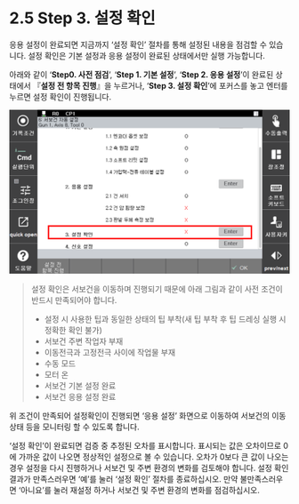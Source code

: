 ﻿# 2.5 Step 3. 설정 확인

응용 설정이 완료되면 지금까지 ‘설정 확인’ 절차를 통해 설정된 내용을 점검할 수 있습니다. 설정 확인은 기본 설정과 응용 설정이 완료된 상태에서만 실행 가능합니다.

아래와 같이 ‘**Step0. 사전 점검**’, ‘**Step 1. 기본 설정**’, ‘**Step 2. 응용 설정**’이 완료된 상태에서 『**설정 전 항목 진행**』을 누르거나, ‘**Step 3. 설정 확인**’에 포커스를 놓고 엔터를 누르면 설정 확인이 진행됩니다.

![](<../.gitbook/assets/image (21).png>)

>설정 확인은 서보건을 이동하며 진행되기 때문에 아래 그림과 같이 사전 조건이 반드시 만족되어야 합니다.
>
>* 설정 시 사용한 팁과 동일한 상태의 팁 부착(새 팁 부착 후 팁 드레싱 실행 시 정확한 확인 불가)
>* 서보건 주변 작업자 부재
>* 이동전극과 고정전극 사이에 작업물 부재
>* 수동 모드
>* 모터 온
>* 서보건 기본 설정 완료
>* 서보건 응용 설정 완료

위 조건이 만족되어 설정확인이 진행되면 ‘응용 설정’ 화면으로 이동하여 서보건의 이동 상태 등을 모니터링 할 수 있도록 합니다.

‘설정 확인’이 완료되면 검증 중 추정된 오차를 표시합니다. 표시되는 값은 오차이므로 0에 가까운 값이 나오면 정상적인 설정으로 볼 수 있습니다. 오차가 0보다 큰 값이 나오는 경우 설정을 다시 진행하거나 서보건 및 주변 환경의 변화를 검토해야 합니다. 설정 확인 결과가 만족스러우면 ‘예’를 눌러 ‘설정 확인’ 절차를 종료하십시오. 만약 불만족스러우면 ‘아니요’를 눌러 재설정 하거나 서보건 및 주변 환경의 변화를 점검하십시오.
